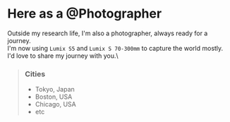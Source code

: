 # Here as a @Photographer
Outside my research life, I'm also a photographer, always ready for a journey.\
I'm now using `Lumix S5` and `Lumix S 70-300mm` to capture the world mostly. \
I'd love to share my journey with you.\

> ### Cities
> - Tokyo, Japan
> - Boston, USA
> - Chicago, USA
> - etc

[//]: # (> - [Unsplash]&#40;https://unsplash.com/&#41;)
